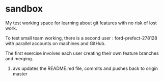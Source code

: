 # sandbox
My test working space for learning about git features with no risk of lost work.

To test small team working, there is a second user : ford-prefect-278128 with parallel accounts on machines and GitHub.

The first exercise involves each user creating their own feature branches and merging.

1.  avs updates the README.md file, commits and pushes back to origin master
